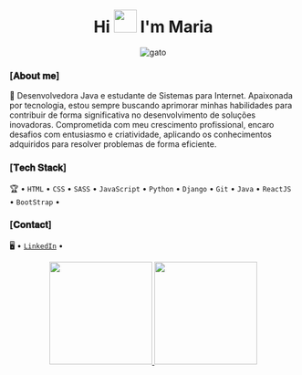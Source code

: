 <h1 align="center">Hi <img src="https://user-images.githubusercontent.com/44104676/173990923-48b66056-0bff-472a-b5bf-faab4146e950.gif" height="40"> I'm Maria</h1>

<p align="center">
  <img src="https://github.com/user-attachments/assets/d31005ef-4f3b-4f15-9fb2-c745f0b6648d" alt="gato">
</p>

### [𝐀𝐛𝐨𝐮𝐭 𝐦𝐞]

🚀 Desenvolvedora Java e estudante de Sistemas para Internet. Apaixonada por tecnologia, estou sempre buscando aprimorar minhas habilidades para contribuir de forma significativa no desenvolvimento de soluções inovadoras. Comprometida com meu crescimento profissional, encaro desafios com entusiasmo e criatividade, aplicando os conhecimentos adquiridos para resolver problemas de forma eficiente.

### [𝐓𝐞𝐜𝐡 𝐒𝐭𝐚𝐜𝐤]

🏆 • `HTML` • `CSS` • `SASS` • `JavaScript` • `Python` • `Django` • `Git` • `Java` • `ReactJS` • `BootStrap` •

### [𝐂𝐨𝐧𝐭𝐚𝐜𝐭]

🖥️ • [`LinkedIn`](https://www.linkedin.com/in/maria-aparecida255/) •

<div style="display: flex; justify-content: center;">
<a href="https://github.com/MariaSilv255">
<img loading="lazy" height="180em" src="https://github-readme-stats.vercel.app/api/top-langs/?username=MariaSilv255&layout=compact&langs_count=7&theme=dracula"/>
<img loading="lazy" height="180em" src="https://github-readme-stats.vercel.app/api?username=MariaSilv255&show_icons=true&theme=dracula&include_all_commits=true&count_private=true"/>
</div>
